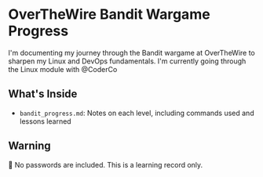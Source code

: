 # OverTheWire Bandit Wargame Progress

I'm documenting my journey through the Bandit wargame at OverTheWire to sharpen my Linux and DevOps fundamentals. I'm currently going through the Linux module with @CoderCo

## What's Inside

- `bandit_progress.md`: Notes on each level, including commands used and lessons learned

## Warning

🚫 No passwords are included. This is a learning record only.

